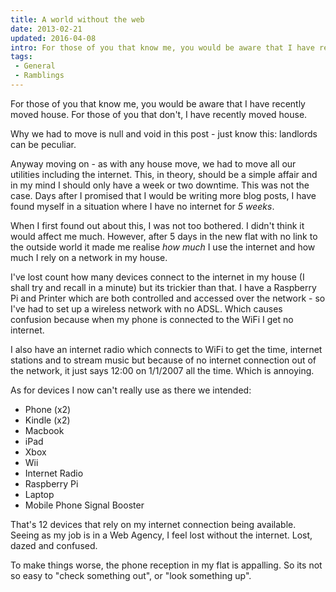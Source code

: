 ```yaml
---
title: A world without the web
date: 2013-02-21
updated: 2016-04-08
intro: For those of you that know me, you would be aware that I have recently moved house. For those of you that don't, I have recently moved house. Why we ...
tags:
 - General
 - Ramblings
---
```


<p>For those of you that know me, you would be aware that I have recently moved house. For those of you that don't, I have recently moved house.</p>

<p>Why we had to move is null and void in this post - just know this: landlords can be peculiar.</p>



<p>Anyway moving on - as with any house move, we had to move all our utilities including the internet. This, in theory, should be a simple affair and in my mind I should only have a week or two downtime. This was not the case. Days after I promised that I would be writing more blog posts, I have found myself in a situation where I have no internet for <em>5 weeks</em>.</p>



<p>When I first found out about this, I was not too bothered. I didn't think it would affect me much. However, after 5 days in the new flat with no link to the outside world it made me realise <em>how much</em> I use the internet and how much I rely on a network in my house.</p>



<p>I've lost count how many devices connect to the internet in my house (I shall try and recall in a minute) but its trickier than that. I have a Raspberry Pi and Printer which are both controlled and accessed over the network - so I've had to set up a wireless network with no ADSL. Which causes confusion because when my phone is connected to the WiFi I get no internet.</p>



<p>I also have an internet radio which connects to WiFi to get the time, internet stations and to stream music but because of no internet connection out of the network, it just says 12:00 on 1/1/2007 all the time. Which is annoying.</p>



<p>As for devices I now can't really use as there we intended:</p>



<ul>
<li>Phone (x2)</li>
<li>Kindle (x2)</li>
<li>Macbook</li>
<li>iPad</li>
<li>Xbox</li>
<li>Wii</li>
<li>Internet Radio</li>
<li>Raspberry Pi</li>
<li>Laptop</li>
<li>Mobile Phone Signal Booster</li>
</ul>



<p>That's 12 devices that rely on my internet connection being available. Seeing as my job is in a Web Agency, I feel lost without the internet. Lost, dazed and confused.</p>



<p>To make things worse, the phone reception in my flat is appalling. So its not so easy to "check something out", or "look something up".</p>